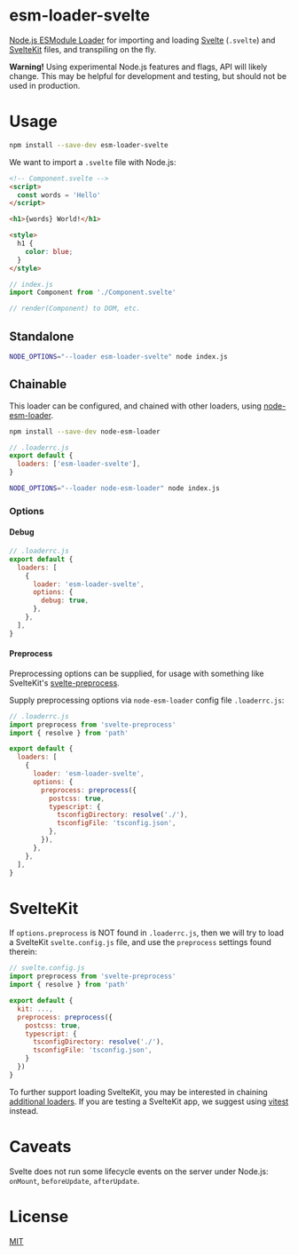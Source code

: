 # esm-loader-svelte

[Node.js ESModule Loader][node-loaders] for importing and loading
[Svelte][svelte] (`.svelte`) and [SvelteKit][sveltekit] files, and
transpiling on the fly.

**Warning!** Using experimental Node.js features and flags,
API will likely change. This may be helpful for development and testing,
but should not be used in production.

# Usage

```sh
npm install --save-dev esm-loader-svelte
```

We want to import a `.svelte` file with Node.js:

```html
<!-- Component.svelte -->
<script>
  const words = 'Hello'
</script>

<h1>{words} World!</h1>

<style>
  h1 {
    color: blue;
  }
</style>
```

```js
// index.js
import Component from './Component.svelte'

// render(Component) to DOM, etc.
```

## Standalone

```sh
NODE_OPTIONS="--loader esm-loader-svelte" node index.js
```

## Chainable

This loader can be configured, and chained with other loaders, using
[node-esm-loader][node-esm-loader].

```sh
npm install --save-dev node-esm-loader
```

```js
// .loaderrc.js
export default {
  loaders: ['esm-loader-svelte'],
}
```

```sh
NODE_OPTIONS="--loader node-esm-loader" node index.js
```

### Options

#### Debug

```js
// .loaderrc.js
export default {
  loaders: [
    {
      loader: 'esm-loader-svelte',
      options: {
        debug: true,
      },
    },
  ],
}
```

#### Preprocess

Preprocessing options can be supplied, for usage with something like
SvelteKit's [svelte-preprocess][svelte-preprocess].

Supply preprocessing options via `node-esm-loader` config file `.loaderrc.js`:

```js
// .loaderrc.js
import preprocess from 'svelte-preprocess'
import { resolve } from 'path'

export default {
  loaders: [
    {
      loader: 'esm-loader-svelte',
      options: {
        preprocess: preprocess({
          postcss: true,
          typescript: {
            tsconfigDirectory: resolve('./'),
            tsconfigFile: 'tsconfig.json',
          },
        }),
      },
    },
  ],
}
```

# SvelteKit

If `options.preprocess` is NOT found in `.loaderrc.js`, then we will try to
load a SvelteKit `svelte.config.js` file, and use the `preprocess` settings
found therein:

```js
// svelte.config.js
import preprocess from 'svelte-preprocess'
import { resolve } from 'path'

export default {
  kit: ...,
  preprocess: preprocess({
    postcss: true,
    typescript: {
      tsconfigDirectory: resolve('./'),
      tsconfigFile: 'tsconfig.json',
    }
  })
}
```

To further support loading SvelteKit, you may be interested in chaining
[additional loaders][esm-loaders]. If you are testing a SvelteKit app,
we suggest using [vitest][vitest] instead.

# Caveats

Svelte does not run some lifecycle events on the server under Node.js:
`onMount`, `beforeUpdate`, `afterUpdate`.

# License

[MIT][mit-license]

[esm-loaders]: https://github.com/brev/esm-loaders/tree/main#readme
[mit-license]: https://mit-license.org/
[node-esm-loader]: https://github.com/sebamarynissen/node-esm-loader#readme
[node-loaders]: https://nodejs.org/api/esm.html#loaders
[svelte]: https://svelte.dev/
[svelte-preprocess]: https://github.com/sveltejs/svelte-preprocess
[sveltekit]: https://kit.svelte.dev/
[vitest]: https://vitest.dev/
